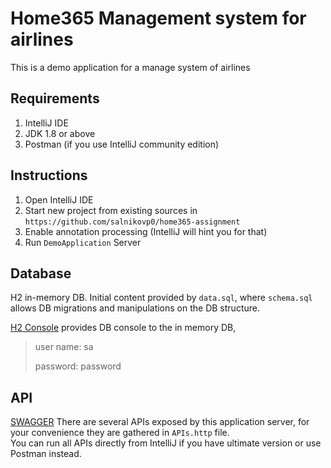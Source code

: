# Home365 Management system for airlines
This is a demo application for a manage system of airlines

## Requirements
1. IntelliJ IDE
2. JDK 1.8 or above
3. Postman (if you use IntelliJ community edition)

## Instructions
1. Open IntelliJ IDE
2. Start new project from existing sources in `https://github.com/salnikovp0/home365-assignment`
3. Enable annotation processing (IntelliJ will hint you for that)   
4. Run `DemoApplication` Server

## Database
H2 in-memory DB. Initial content provided by `data.sql`, where `schema.sql` allows DB migrations and manipulations on the DB structure.

[H2 Console](http://localhost:8080/h2-console) provides DB console to the in memory DB,
>user name: sa
>
>password: password

## API
[SWAGGER](http://localhost:8080/swagger-ui/#/)
There are several APIs exposed by this application server, for your convenience they are gathered in `APIs.http` file.  
You can run all APIs directly from IntelliJ if you have ultimate version or use Postman instead.



